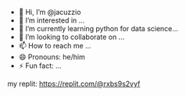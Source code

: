 - 👋 Hi, I’m @jacuzzio
- 👀 I’m interested in ...
- 🌱 I’m currently learning python for data science...
- 💞️ I’m looking to collaborate on ...
- 📫 How to reach me ...
- 😄 Pronouns: he/him
- ⚡ Fun fact: ...


my replit: https://replit.com/@rxbs9s2vyf
<!---
jacuzzio/jacuzzio is a ✨ special ✨ repository because its `README.md` (this file) appears on your GitHub profile.
You can click the Preview link to take a look at your changes.
--->
